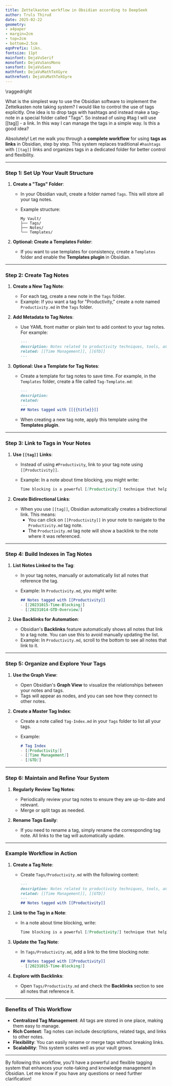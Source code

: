 ```yaml
---
title: Zettelkasten workflow in Obsidian according to DeepSeek
author: Truls Thirud
date: 2025-02-22
geometry: 
- a4paper
- margin=2cm
- top=2cm
- bottom=2.5cm
eqnPrefix: likn.
fontsize: 11pt
mainfont: DejaVuSerif
monofont: DejaVuSansMono
sansfont: DejaVuSans
mathfont: DejaVuMathTeXGyre
mathrmfont: DejaVuMathTeXGyre
---
```

\raggedright

What is the simplest way to use the Obsidian software to implement the Zettelkasten note taking system? I would like to control the use of tags explicitly. One idea is to drop tags with hashtags and instead make a tag-note in a special folder called "Tags". So instead of using #tag I will use [[tag]] - a link. In this way I can manage the tags in a simple way. Is this a good idea?

Absolutely! Let me walk you through a **complete workflow** for using **tags as links** in Obsidian, step by step. This system replaces traditional `#hashtags` with `[[tag]]` links and organizes tags in a dedicated folder for better control and flexibility.

---

### **Step 1: Set Up Your Vault Structure**

1. **Create a "Tags" Folder**:
   - In your Obsidian vault, create a folder named `Tags`. This will store all your tag notes.
   - Example structure:

     ```
     My Vault/
     ├── Tags/
     ├── Notes/
     └── Templates/
     ```

2. **Optional: Create a Templates Folder**:
   - If you want to use templates for consistency, create a `Templates` folder and enable the **Templates plugin** in Obsidian.

---

### **Step 2: Create Tag Notes**

1. **Create a New Tag Note**:
   - For each tag, create a new note in the `Tags` folder.
   - Example: If you want a tag for "Productivity," create a note named `Productivity.md` in the `Tags` folder.

2. **Add Metadata to Tag Notes**:
   - Use YAML front matter or plain text to add context to your tag notes. For example:

     ```markdown
     ---
     description: Notes related to productivity techniques, tools, and strategies.
     related: [[Time Management]], [[GTD]]
     ---
     ```

3. **Optional: Use a Template for Tag Notes**:
   - Create a template for tag notes to save time. For example, in the `Templates` folder, create a file called `Tag-Template.md`:

     ```markdown
     ---
     description: 
     related: 
     ---
     ## Notes tagged with [[{{title}}]]

     ```
   - When creating a new tag note, apply this template using the **Templates plugin**.

---

### **Step 3: Link to Tags in Your Notes**

1. **Use `[[tag]]` Links**:
   - Instead of using `#Productivity`, link to your tag note using `[[Productivity]]`.
   - Example: In a note about time blocking, you might write:

     ```markdown
     Time blocking is a powerful [[Productivity]] technique that helps you manage your schedule effectively.
     ```

2. **Create Bidirectional Links**:
   - When you use `[[tag]]`, Obsidian automatically creates a bidirectional link. This means:
     - You can click on `[[Productivity]]` in your note to navigate to the `Productivity.md` tag note.
     - The `Productivity.md` tag note will show a backlink to the note where it was referenced.

---

### **Step 4: Build Indexes in Tag Notes**

1. **List Notes Linked to the Tag**:
   - In your tag notes, manually or automatically list all notes that reference the tag.
   - Example: In `Productivity.md`, you might write:

     ```markdown
     ## Notes tagged with [[Productivity]]
     - [[20231015-Time-Blocking]]
     - [[20231014-GTD-Overview]]
     ```

2. **Use Backlinks for Automation**:
   - Obsidian's **Backlinks** feature automatically shows all notes that link to a tag note. You can use this to avoid manually updating the list.
   - Example: In `Productivity.md`, scroll to the bottom to see all notes that link to it.

---

### **Step 5: Organize and Explore Your Tags**

1. **Use the Graph View**:
   - Open Obsidian's **Graph View** to visualize the relationships between your notes and tags.
   - Tags will appear as nodes, and you can see how they connect to other notes.

2. **Create a Master Tag Index**:
   - Create a note called `Tag-Index.md` in your `Tags` folder to list all your tags.
   - Example:

     ```markdown
     # Tag Index
     - [[Productivity]]
     - [[Time Management]]
     - [[GTD]]
     ```

---

### **Step 6: Maintain and Refine Your System**

1. **Regularly Review Tag Notes**:
   - Periodically review your tag notes to ensure they are up-to-date and relevant.
   - Merge or split tags as needed.

2. **Rename Tags Easily**:
   - If you need to rename a tag, simply rename the corresponding tag note. All links to the tag will automatically update.

---

### **Example Workflow in Action**

1. **Create a Tag Note**:
   - Create `Tags/Productivity.md` with the following content:

     ```markdown
     ---
     description: Notes related to productivity techniques, tools, and strategies.
     related: [[Time Management]], [[GTD]]
     ---
     ## Notes tagged with [[Productivity]]
     ```

2. **Link to the Tag in a Note**:
   - In a note about time blocking, write:

     ```markdown
     Time blocking is a powerful [[Productivity]] technique that helps you manage your schedule effectively.
     ```

3. **Update the Tag Note**:
   - In `Tags/Productivity.md`, add a link to the time blocking note:

     ```markdown
     ## Notes tagged with [[Productivity]]
     - [[20231015-Time-Blocking]]
     ```

4. **Explore with Backlinks**:
   - Open `Tags/Productivity.md` and check the **Backlinks** section to see all notes that reference it.

---

### **Benefits of This Workflow**
- **Centralized Tag Management**: All tags are stored in one place, making them easy to manage.
- **Rich Context**: Tag notes can include descriptions, related tags, and links to other notes.
- **Flexibility**: You can easily rename or merge tags without breaking links.
- **Scalability**: This system scales well as your vault grows.

---

By following this workflow, you’ll have a powerful and flexible tagging system that enhances your note-taking and knowledge management in Obsidian. Let me know if you have any questions or need further clarification!